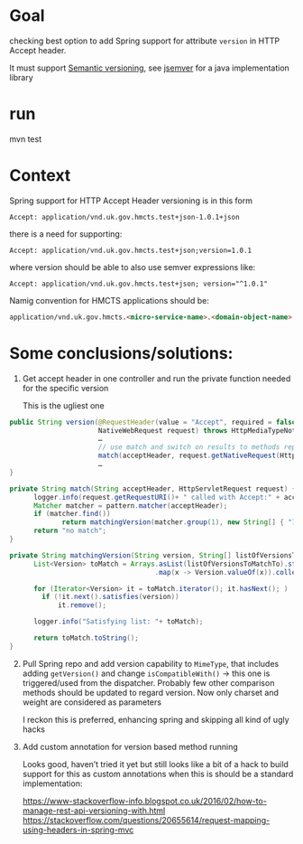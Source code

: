 # Goal
checking best option to add Spring support for attribute ```version``` in HTTP Accept header. 

It must support [Semantic versioning](http://semver.org/), see [jsemver](https://github.com/zafarkhaja/jsemver) for a java implementation library


# run
mvn test

# Context
Spring support for HTTP Accept Header versioning is in this form
```http
Accept: application/vnd.uk.gov.hmcts.test+json-1.0.1+json
```
there is a need for supporting:
```http
Accept: application/vnd.uk.gov.hmcts.test+json;version=1.0.1
```
where version should be able to also use semver expressions like:
```http
Accept: application/vnd.uk.gov.hmcts.test+json; version="^1.0.1"
```
Namig convention for HMCTS applications should be:
```html
application/vnd.uk.gov.hmcts.<micro-service-name>.<domain-object-name>.<...?>
```

# Some conclusions/solutions:

1.	Get accept header in one controller and run the private function needed for the specific version

       This is the ugliest one
```java
public String version(@RequestHeader(value = "Accept", required = false) String acceptHeader,
                      NativeWebRequest request) throws HttpMediaTypeNotAcceptableException {
                      …
                      // use match and switch on results to methods representing needed version
                      match(acceptHeader, request.getNativeRequest(HttpServletRequest.class))   
                      …
}

private String match(String acceptHeader, HttpServletRequest request) {
      logger.info(request.getRequestURI()+ " called with Accept:" + acceptHeader);
      Matcher matcher = pattern.matcher(acceptHeader);
      if (matcher.find())
             return matchingVersion(matcher.group(1), new String[] { "1.0.1", "1.3.1", "1.3.4", "2.5.0" });
      return "no match";
}

private String matchingVersion(String version, String[] listOfVersionsToMatchTo) {
      List<Version> toMatch = Arrays.asList(listOfVersionsToMatchTo).stream()
                                    .map(x -> Version.valueOf(x)).collect(Collectors.toList());

      for (Iterator<Version> it = toMatch.iterator(); it.hasNext(); )
        if (!it.next().satisfies(version))
            it.remove();

      logger.info("Satisfying list: "+ toMatch);

      return toMatch.toString();
}
```

2.	Pull Spring repo and add version capability to ```MimeType```, that includes adding ```getVersion()``` and change ```isCompatibleWith()``` -> this one is triggered/used from the dispatcher. Probably few other comparison methods should be updated to regard version. Now only charset and weight are considered as parameters

       I reckon this is preferred, enhancing spring and skipping all kind of ugly hacks

3.	Add custom annotation for version based method running

       Looks good, haven’t tried it yet but still looks like a bit of a hack to build support for this as custom annotations when this is should be a standard implementation:
       
       https://www-stackoverflow-info.blogspot.co.uk/2016/02/how-to-manage-rest-api-versioning-with.html
       https://stackoverflow.com/questions/20655614/request-mapping-using-headers-in-spring-mvc
